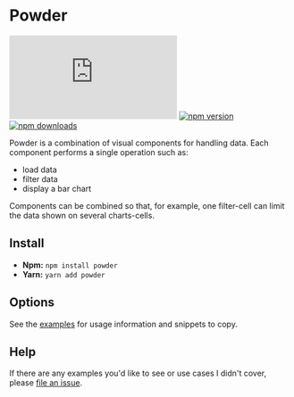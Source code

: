 # Powder

![gzip size](http://img.badgesize.io/https://unpkg.com/modal-hook/dist/index.js?compression=gzip)
[![npm version](https://img.shields.io/npm/v/modal-hook.svg)](https://www.npmjs.com/package/modal-hook)
[![npm downloads](https://img.shields.io/npm/dm/modal-hook.svg)](https://www.npmjs.com/package/modal-hook)

Powder is a combination of visual components for handling data. Each component performs a single operation such as:

- load data
- filter data
- display a bar chart

Components can be combined so that, for example, one filter-cell can limit the data shown on several charts-cells.

## Install

- **Npm:** `npm install powder`
- **Yarn:** `yarn add powder`

## Options

See the [examples](https://benshope.github.io/powder) for usage information and snippets to copy.

## Help

If there are any examples you'd like to see or use cases I didn't cover, please [file an issue](https://github.com/benshope/powder/issues/new).
